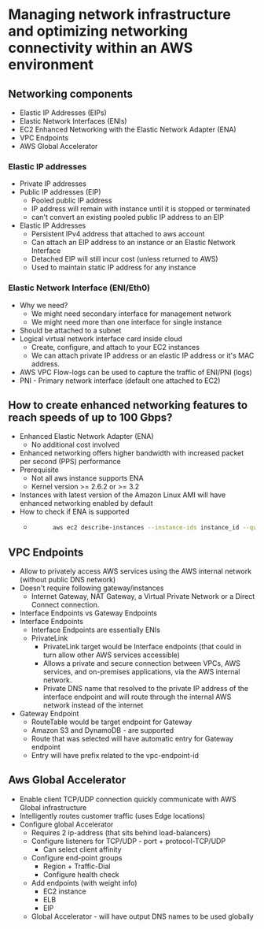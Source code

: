 # Managing network infrastructure and optimizing networking connectivity within an AWS environment

## Networking components

* Elastic IP Addresses (EIPs)
* Elastic Network Interfaces (ENIs)
* EC2 Enhanced Networking with the Elastic Network Adapter (ENA)
* VPC Endpoints
* AWS Global Accelerator

### Elastic IP addresses

* Private IP addresses
* Public IP addresses (EIP)
  * Pooled public IP address
  * IP address will remain with instance until it is stopped or terminated
  * can't convert an existing pooled public IP address to an EIP
* Elastic IP Addresses
  * Persistent IPv4 address that attached to aws account
  * Can attach an EIP address to an instance or an Elastic Network Interface
  * Detached EIP will still incur cost (unless returned to AWS)
  * Used to maintain static IP address for any instance

### Elastic Network Interface (ENI/Eth0)

* Why we need?
  * We might need secondary interface for management network
  * We might need more than one interface for single instance
* Should be attached to a subnet  
* Logical virtual network interface card inside cloud
   * Create, configure, and attach to your EC2 instances
   * We can attach private IP address or an elastic IP address or it's MAC address.
* AWS VPC Flow-logs can be used to capture the traffic of ENI/PNI (logs)
* PNI - Primary network interface (default one attached to EC2)


## How to create enhanced networking features to reach speeds of up to 100 Gbps?

* Enhanced Elastic Network Adapter (ENA)
  * No additional cost involved
* Enhanced networking offers higher bandwidth with increased packet per second (PPS) performance
* Prerequisite
  * Not all aws instance supports ENA
  * Kernel version >= 2.6.2 or >= 3.2
* Instances with latest version of the Amazon Linux AMI will have enhanced networking enabled by default
* How to check if ENA is supported
  * ```bash
          aws ec2 describe-instances --instance-ids instance_id --query "Reservations[].Instances[].EnaSupport"
    ```

## VPC Endpoints

* Allow to privately access AWS services using the AWS internal network (without public DNS network)
* Doesn't require following gateway/instances
  * Internet Gateway, NAT Gateway, a Virtual Private Network or a Direct Connect connection.
* Interface Endpoints vs Gateway Endpoints
* Interface Endpoints
  * Interface Endpoints are essentially ENIs
  * PrivateLink
    * PrivateLink target would be Interface endpoints (that could in turn allow other AWS services accessible)
    * Allows a private and secure connection between VPCs, AWS services, and on-premises applications, via the AWS internal network.
    * Private DNS name that resolved to the private IP address of the interface endpoint and will route through the internal AWS network instead of the internet
* Gateway Endpoint
  * RouteTable would be target endpoint for Gateway
  * Amazon S3 and DynamoDB - are supported
  * Route that was selected will have automatic entry for Gateway endpoint
  * Entry will have prefix related to the vpc-endpoint-id

## Aws Global Accelerator

* Enable client TCP/UDP connection quickly communicate with AWS Global infrastructure
* Intelligently routes customer traffic (uses Edge locations)
* Configure global Accelerator
  * Requires 2 ip-address (that sits behind load-balancers)
  * Configure listeners for TCP/UDP - port + protocol-TCP/UDP
    * Can select client affinity
  * Configure end-point groups
    * Region + Traffic-Dial
    * Configure health check
  * Add endpoints (with weight info)
    * EC2 instance
    * ELB
    * EIP
  * Global Accelerator - will have output DNS names to be used globally

  
